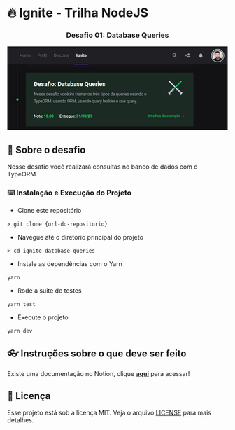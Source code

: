 # 🔥 Ignite - Trilha NodeJS

<h3 align="center">
  Desafio 01: Database Queries
</h3>
<img src="public/challenge.jpg" alt="challenge" />

## :rocket: Sobre o desafio

Nesse desafio você realizará consultas no banco de dados com o TypeORM

### :keyboard: Instalação e Execução do Projeto

- Clone este repositório

```
> git clone {url-do-repositorio}
```

- Navegue até o diretório principal do projeto

```
> cd ignite-database-queries
```

- Instale as dependências com o Yarn

```
yarn
```

- Rode a suite de testes

```
yarn test
```

- Execute o projeto

```
yarn dev
```

## :eyeglasses: Instruções sobre o que deve ser feito

Existe uma documentação no Notion, clique **[aqui](https://www.notion.so/Desafio-01-Database-Queries-8d97dae581d5446e97555c43d301ee45)** para acessar!

## :memo: Licença

Esse projeto está sob a licença MIT. Veja o arquivo [LICENSE](https://github.com/git/git-scm.com/blob/master/MIT-LICENSE.txt) para mais detalhes.